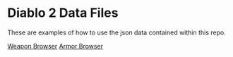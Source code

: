 # Diablo 2 Data Files

These are examples of how to use the json data contained within this repo.

[Weapon Browser](weapons.html)
[Armor Browser](armor.html)
